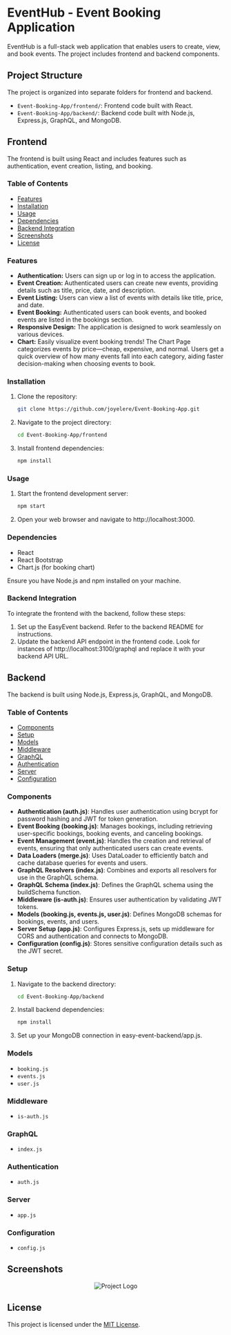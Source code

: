 # EventHub - Event Booking Application

EventHub is a full-stack web application that enables users to create, view, and book events. The project includes frontend and backend components.

## Project Structure
The project is organized into separate folders for frontend and backend.

- `Event-Booking-App/frontend/`: Frontend code built with React.
- `Event-Booking-App/backend/`: Backend code built with Node.js, Express.js, GraphQL, and MongoDB.

## Frontend

The frontend is built using React and includes features such as authentication, event creation, listing, and booking.

### Table of Contents
- [Features](#features)
- [Installation](#installation)
- [Usage](#usage)
- [Dependencies](#dependencies)
- [Backend Integration](#backend-integration)
- [Screenshots](#screenshots)
- [License](#license)

### Features
- **Authentication:** Users can sign up or log in to access the application.
- **Event Creation:** Authenticated users can create new events, providing details such as title, price, date, and description.
- **Event Listing:** Users can view a list of events with details like title, price, and date.
- **Event Booking:** Authenticated users can book events, and booked events are listed in the bookings section.
- **Responsive Design:** The application is designed to work seamlessly on various devices.
- **Chart:** Easily visualize event booking trends! The Chart Page categorizes events by price—cheap, expensive, and normal. Users get a quick overview of how many events fall into each category, aiding faster decision-making when choosing events to book.

### Installation
1. Clone the repository:
   ```bash
   git clone https://github.com/joyelere/Event-Booking-App.git
   
2. Navigate to the project directory:
   ```bash
   cd Event-Booking-App/frontend
3. Install frontend dependencies:
   ```bash
   npm install

### Usage
1. Start the frontend development server:
   ```bash
   npm start
2. Open your web browser and navigate to http://localhost:3000.

### Dependencies
- React
- React Bootstrap
- Chart.js (for booking chart)

Ensure you have Node.js and npm installed on your machine.

### Backend Integration

To integrate the frontend with the backend, follow these steps:

1. Set up the EasyEvent backend. Refer to the backend README for instructions.
2. Update the backend API endpoint in the frontend code. Look for instances of http://localhost:3100/graphql and replace it with your backend API URL.

## Backend

The backend is built using Node.js, Express.js, GraphQL, and MongoDB.

### Table of Contents
- [Components](#components)
- [Setup](#setup)
- [Models](#models)
- [Middleware](#middleware)
- [GraphQL](#graphql)
- [Authentication](#authentication)
- [Server](#server)
- [Configuration](#configuration)

### Components
- **Authentication (auth.js)**: Handles user authentication using bcrypt for password hashing and JWT for token generation.
- **Event Booking (booking.js)**: Manages bookings, including retrieving user-specific bookings, booking events, and canceling bookings.
- **Event Management (event.js)**: Handles the creation and retrieval of events, ensuring that only authenticated users can create events.
- **Data Loaders (merge.js)**: Uses DataLoader to efficiently batch and cache database queries for events and users.
- **GraphQL Resolvers (index.js)**: Combines and exports all resolvers for use in the GraphQL schema.
- **GraphQL Schema (index.js)**: Defines the GraphQL schema using the buildSchema function.
- **Middleware (is-auth.js)**: Ensures user authentication by validating JWT tokens.
- **Models (booking.js, events.js, user.js)**: Defines MongoDB schemas for bookings, events, and users.
- **Server Setup (app.js)**: Configures Express.js, sets up middleware for CORS and authentication and connects to MongoDB.
- **Configuration (config.js)**: Stores sensitive configuration details such as the JWT secret.

### Setup
1. Navigate to the backend directory:
   ```bash
   cd Event-Booking-App/backend
2. Install backend dependencies:
   ```bash
   npm install
3. Set up your MongoDB connection in easy-event-backend/app.js.

### Models
- `booking.js`
- `events.js`
- `user.js`

### Middleware
- `is-auth.js`

### GraphQL
- `index.js`

### Authentication
- `auth.js`

### Server
- `app.js`

### Configuration
- `config.js`

## Screenshots
<p align="center">
  <img src="https://github.com/joyelere/Event-Booking-App/raw/main/img/Login Page.png" alt="Project Logo">
</p>


## License

This project is licensed under the [MIT License](LICENSE).

